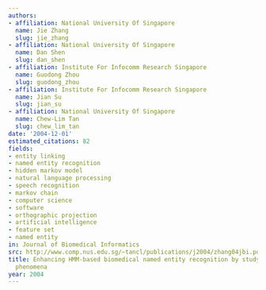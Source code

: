 ```yaml
---
authors:
- affiliation: National University Of Singapore
  name: Jie Zhang
  slug: jie_zhang
- affiliation: National University Of Singapore
  name: Dan Shen
  slug: dan_shen
- affiliation: Institute For Infocomm Research Singapore
  name: Guodong Zhou
  slug: guodong_zhou
- affiliation: Institute For Infocomm Research Singapore
  name: Jian Su
  slug: jian_su
- affiliation: National University Of Singapore
  name: Chew-Lim Tan
  slug: chew_lim_tan
date: '2004-12-01'
estimated_citations: 82
fields:
- entity linking
- named entity recognition
- hidden markov model
- natural language processing
- speech recognition
- markov chain
- computer science
- software
- orthographic projection
- artificial intelligence
- feature set
- named entity
in: Journal of Biomedical Informatics
src: http://www.comp.nus.edu.sg/~tancl/publications/j2004/zhang04jbi.pdf
title: Enhancing HMM-based biomedical named entity recognition by studying special
  phenomena
year: 2004
---
```


